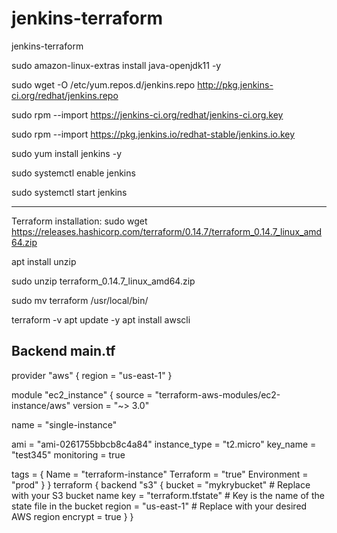 # jenkins-terraform
jenkins-terraform

sudo amazon-linux-extras install java-openjdk11 -y

sudo wget -O /etc/yum.repos.d/jenkins.repo http://pkg.jenkins-ci.org/redhat/jenkins.repo

sudo rpm --import https://jenkins-ci.org/redhat/jenkins-ci.org.key

sudo rpm --import https://pkg.jenkins.io/redhat-stable/jenkins.io.key 

sudo yum install jenkins -y

sudo systemctl enable jenkins

sudo systemctl start jenkins


---------------------------------------------------

Terraform installation:
sudo wget https://releases.hashicorp.com/terraform/0.14.7/terraform_0.14.7_linux_amd64.zip

apt install unzip

sudo unzip terraform_0.14.7_linux_amd64.zip

sudo mv terraform /usr/local/bin/

terraform -v
apt update -y
apt install awscli


Backend main.tf
-------------------


provider "aws" {
  region     = "us-east-1"
}

module "ec2_instance" {
  source  = "terraform-aws-modules/ec2-instance/aws"
  version = "~> 3.0"

  name = "single-instance"

  ami                    = "ami-0261755bbcb8c4a84"
  instance_type          = "t2.micro"
  key_name               = "test345"
  monitoring             = true
  
  tags = {
    Name = "terraform-instance"
    Terraform   = "true"
    Environment = "prod"
  }
}
terraform {
  backend "s3" {
    bucket         = "mykrybucket" # Replace with your S3 bucket name
    key            = "terraform.tfstate" # Key is the name of the state file in the bucket
    region         = "us-east-1" # Replace with your desired AWS region
    encrypt        = true
  }
}
